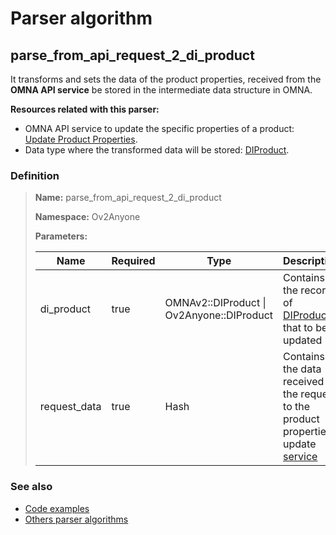 # Parser algorithm
 
## parse_from_api_request_2_di_product

It transforms and sets the data of the product properties, received from the **OMNA API service** be stored in 
the intermediate data structure in OMNA.

**Resources related with this parser:**

* OMNA API service to update the specific properties of a product: [Update Product Properties](/eCapi/api-spec/index.html#operation/update_integration_product_beta_).
* Data type where the transformed data will be stored: [DIProduct](../data-types/DIProduct.md).
    
### Definition

> **Name:** parse_from_api_request_2_di_product
> 
> **Namespace:** Ov2Anyone
>
> **Parameters:**
> 
> | Name | Required | Type | Description |
> | ---- | -------- | ---- | ----------- |
> | di_product | true | OMNAv2::DIProduct \| Ov2Anyone::DIProduct | Contains the record of [DIProduct](../data-types/DIProduct.md) that to be updated |
> | request_data | true | Hash | Contains the data received in the request to the product properties update [service](/eCapi/api-spec/#operation/update_integration_product_beta_) |

### See also
* [Code examples](https://cenit.io/algorithm?f[name][40703][o]=is&f[name][40703][v]=parse_from_api_request_2_di_product&f[namespace][40840][o]=starts_with&f[namespace][40840][v]=Ov2)
* [Others parser algorithms](overview?id=parse_from_api_request_2_di_product)